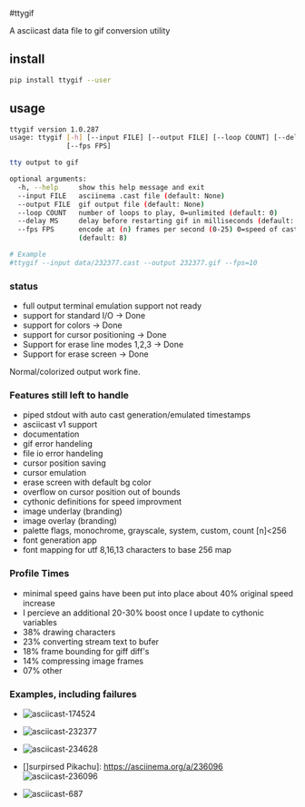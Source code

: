 #ttygif

A asciicast data file to gif conversion utility

## install

```bash
pip install ttygif --user
```

## usage
```bash
ttygif version 1.0.287
usage: ttygif [-h] [--input FILE] [--output FILE] [--loop COUNT] [--delay MS]
              [--fps FPS]

tty output to gif

optional arguments:
  -h, --help     show this help message and exit
  --input FILE   asciinema .cast file (default: None)
  --output FILE  gif output file (default: None)
  --loop COUNT   number of loops to play, 0=unlimited (default: 0)
  --delay MS     delay before restarting gif in milliseconds (default: 1000)
  --fps FPS      encode at (n) frames per second (0-25) 0=speed of cast file
                 (default: 8)

# Example
#ttygif --input data/232377.cast --output 232377.gif --fps=10

```

### status

- full output terminal emulation support not ready
- support for standard I/O -> Done
- support for colors -> Done
- support for cursor positioning -> Done
- Support for erase line modes 1,2,3 -> Done
- Support for erase screen  -> Done

Normal/colorized output work fine.

### Features still left to handle

- piped stdout with auto cast generation/emulated timestamps
- asciicast v1 support
- documentation
- gif error handeling
- file io error handeling
- cursor position saving
- cursor emulation
- erase screen with default bg color
- overflow on cursor position out of bounds
- cythonic definitions for speed improvment
- image underlay (branding)
- image overlay (branding)
- palette flags, monochrome,  grayscale, system, custom, count [n]<256
- font generation app
- font mapping for utf 8,16,13 characters to base 256 map

### Profile Times

- minimal speed gains have been put into place about 40% original speed increase
- I percieve an additional 20-30% boost once I update to cythonic variables
- 38% drawing characters
- 23% converting stream text to bufer
- 18% frame bounding for giff diff's
- 14% compressing image frames
- 07% other

### Examples, including failures

- [Terminal ray tracing]: https://asciinema.org/a/174524
![asciicast-174524](https://raw.githubusercontent.com/chris17453/ttygif/master/examples/encode/174524.gif)

- [term-tris dt cannon]: https://asciinema.org/a/232377
![asciicast-232377](https://raw.githubusercontent.com/chris17453/ttygif/master/examples/encode/232377-natural.gif)

- [Denariusd compile on 30 cores!]: https://asciinema.org/a/234628
![asciicast-234628](https://raw.githubusercontent.com/chris17453/ttygif/master/examples/encode/234628.gif)

- []surpirsed Pikachu]: https://asciinema.org/a/236096
![asciicast-236096](https://raw.githubusercontent.com/chris17453/ttygif/master/examples/encode/236096.gif)

- [CACA_DRIVER=ncurses cacademo]: https://asciinema.org/a/687
![asciicast-687](https://raw.githubusercontent.com/chris17453/ttygif/master/examples/encode/687.gif)
